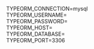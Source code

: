 TYPEORM_CONNECTION=mysql    
TYPEORM_USERNAME=    
TYPEORM_PASSWORD=    
TYPEORM_HOST=   
TYPEORM_DATABASE=   
TYPEORM_PORT=3306     
 

